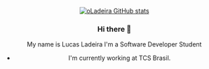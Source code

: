 <div align="center" />

[![oLadeira GitHub stats](https://github-readme-stats.vercel.app/api?username=oLadeira&count_private=true&show_icons=true&theme=tokyonight&hide=prs,contribs)](https://github.com/oLadeira/github-readme-stats)
### Hi there 👋

My name is Lucas Ladeira
I'm a Software Developer Student
- I'm currently working at TCS Brasil.

<!--
**oLadeira/oLadeira** is a ✨ _special_ ✨ repository because its `README.md` (this file) appears on your GitHub profile.

Here are some ideas to get you started:

- 🔭 I’m currently working on ...
- 🌱 I’m currently learning ...
- 👯 I’m looking to collaborate on ...
- 🤔 I’m looking for help with ...
- 💬 Ask me about ...
- 📫 How to reach me: ...
- 😄 Pronouns: ...
- ⚡ Fun fact: ...
-->
